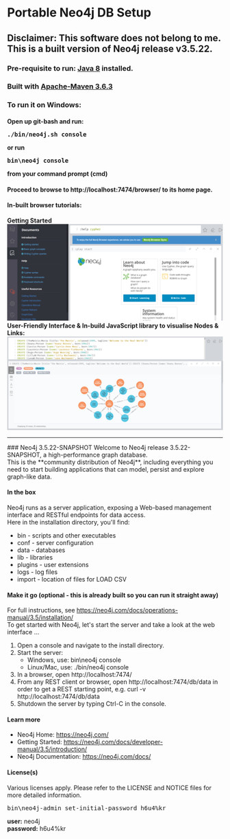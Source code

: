 # Portable Neo4j DB Setup
## Disclaimer: This software does not belong to me. This is a built version of Neo4j release v3.5.22.
### Pre-requisite to run: [Java 8](https://www.oracle.com/sg/java/technologies/javase/javase-jdk8-downloads.html) installed. 
### Built with [Apache-Maven 3.6.3](http://maven.apache.org/download.cgi)
### To run it on Windows:
#### Open up git-bash and run: <pre>./bin/neo4j.sh console</pre> or run <pre>bin\neo4j console</pre> from your command prompt (cmd)
#### Proceed to browse to http://localhost:7474/browser/ to its home page.

#### In-built browser tutorials:
**Getting Started**
<br>![Getting Started](https://github.com/incubated-geek-cc/portable-neo4j-dbsetup/blob/main/img/preview_getting_started.png)
<br>**User-Friendly Interface & In-build JavaScript library to visualise Nodes & Links:**
<br>![Sample Movie Graph](https://github.com/incubated-geek-cc/portable-neo4j-dbsetup/blob/main/img/preview_movie_graph.png)

<hr>
### Neo4j 3.5.22-SNAPSHOT
Welcome to Neo4j release 3.5.22-SNAPSHOT, a high-performance graph database.<br>
This is the **community distribution of Neo4j**, including everything you need to start building applications that can model, persist and explore graph-like data.

#### In the box
Neo4j runs as a server application, exposing a Web-based management interface and RESTful endpoints for data access.
<br>Here in the installation directory, you'll find:
* bin - scripts and other executables
* conf - server configuration
* data - databases
* lib - libraries
* plugins - user extensions
* logs - log files
* import - location of files for LOAD CSV

#### Make it go (optional - this is already built so you can run it straight away)
For full instructions, see https://neo4j.com/docs/operations-manual/3.5/installation/
<br>To get started with Neo4j, let's start the server and take a look at the web interface ...
1. Open a console and navigate to the install directory.
2. Start the server:
   * Windows, use: bin\neo4j console
   * Linux/Mac, use: ./bin/neo4j console
3. In a browser, open http://localhost:7474/
4. From any REST client or browser, open http://localhost:7474/db/data
   in order to get a REST starting point, e.g.
   curl -v http://localhost:7474/db/data
5. Shutdown the server by typing Ctrl-C in the console.

#### Learn more
* Neo4j Home: https://neo4j.com/
* Getting Started: https://neo4j.com/docs/developer-manual/3.5/introduction/
* Neo4j Documentation: https://neo4j.com/docs/

#### License(s)
Various licenses apply. Please refer to the LICENSE and NOTICE files for more
detailed information.

<pre>bin\neo4j-admin set-initial-password h6u4%kr</pre>
**user:** neo4j<br>
**password:** h6u4%kr